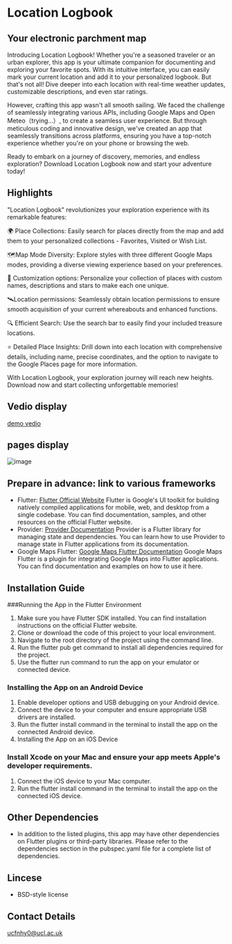 # Location Logbook

## Your electronic parchment map

Introducing Location Logbook! Whether you're a seasoned traveler or an urban explorer, this app is your ultimate companion for documenting and exploring your favorite spots. With its intuitive interface, you can easily mark your current location and add it to your personalized logbook. But that's not all! Dive deeper into each location with real-time weather updates, customizable descriptions, and even star ratings.

However, crafting this app wasn't all smooth sailing. We faced the challenge of seamlessly integrating various APIs, including Google Maps and Open Meteo（trying...）, to create a seamless user experience. But through meticulous coding and innovative design, we've created an app that seamlessly transitions across platforms, ensuring you have a top-notch experience whether you're on your phone or browsing the web.

Ready to embark on a journey of discovery, memories, and endless exploration? Download Location Logbook now and start your adventure today!

## Highlights

"Location Logbook" revolutionizes your exploration experience with its remarkable features:

🌍 Place Collections: Easily search for places directly from the map and add them to your personalized collections - Favorites, Visited or Wish List.

🗺️Map Mode Diversity: Explore styles with three different Google Maps modes, providing a diverse viewing experience based on your preferences.

🎨 Customization options: Personalize your collection of places with custom names, descriptions and stars to make each one unique.

🛰️Location permissions: Seamlessly obtain location permissions to ensure smooth acquisition of your current whereabouts and enhanced functions.

🔍 Efficient Search: Use the search bar to easily find your included treasure locations.

⭐ Detailed Place Insights: Drill down into each location with comprehensive details, including name, precise coordinates, and the option to navigate to the Google Places page for more information.

With Location Logbook, your exploration journey will reach new heights. Download now and start collecting unforgettable memories!

## Vedio display
[demo vedio](https://github.com/2333-hr/casa0015-mobile-assessment/blob/main/demo%20vedio.mp4)

## pages display
![image](https://github.com/2333-hr/casa0015-mobile-assessment/assets/146243657/c0460589-33ec-43e8-a853-b5b9214bd52c)


## Prepare in advance: link to various frameworks
* Flutter: [Flutter Official Website](https://flutter.dev/)
Flutter is Google's UI toolkit for building natively compiled applications for mobile, web, and desktop from a single codebase. You can find documentation, samples, and other resources on the official Flutter website.
* Provider: [Provider Documentation]()
Provider is a Flutter library for managing state and dependencies. You can learn how to use Provider to manage state in Flutter applications from its documentation.
* Google Maps Flutter: [Google Maps Flutter Documentation]()
Google Maps Flutter is a plugin for integrating Google Maps into Flutter applications. You can find documentation and examples on how to use it here.

## Installation Guide

###Running the App in the Flutter Environment
1. Make sure you have Flutter SDK installed. You can find installation instructions on the official Flutter website.
2. Clone or download the code of this project to your local environment.
3. Navigate to the root directory of the project using the command line.
4. Run the flutter pub get command to install all dependencies required for the project.
5. Use the flutter run command to run the app on your emulator or connected device.
### Installing the App on an Android Device
1. Enable developer options and USB debugging on your Android device.
2. Connect the device to your computer and ensure appropriate USB drivers are installed.
3. Run the flutter install command in the terminal to install the app on the connected Android device.
4. Installing the App on an iOS Device
### Install Xcode on your Mac and ensure your app meets Apple's developer requirements.
1. Connect the iOS device to your Mac computer.
2. Run the flutter install command in the terminal to install the app on the connected iOS device.
## Other Dependencies
* In addition to the listed plugins, this app may have other dependencies on Flutter plugins or third-party libraries. Please refer to the dependencies section in the pubspec.yaml file for a complete list of dependencies.

## Lincese
* BSD-style license
  
##  Contact Details
ucfnhy0@ucl.ac.uk
